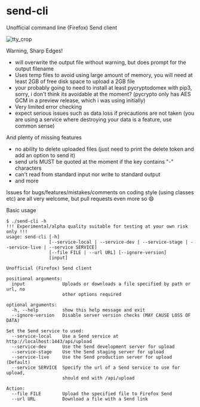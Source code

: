 # send-cli
Unofficial command line (Firefox) Send client

![tty_crop](https://user-images.githubusercontent.com/8090731/30059626-c1daf4d4-9237-11e7-97a1-0f53456a293c.gif)

Warning, Sharp Edges!
- will overwrite the output file without warning, but does prompt for the output filename
- Uses temp files to avoid using large amount of memory, you will need at least 2GB of free disk space to upload a 2GB file
- your probably going to need to install at least pycryptodomex with pip3, sorry, i don't think its avoidable at the moment? (pycrypto only has AES GCM in a preview release, which i was using initially)
- Very limited error checking
- expect serious issues such as data loss if precautions are not taken (you are using a service where destroying your data is a feature, use common sense)

And plenty of missing features
- no ability to delete uploaded files (just need to print the delete token and add an option to send it)
- send urls MUST be quoted at the moment if the key contains "-" characters
- can't read from standard input nor write to standard output
- and more

Issues for bugs/features/mistakes/comments on coding style (using classes etc) are all very welcome, but pull requests even more so 😄 

Basic usage
```shell
$ ./send-cli -h
!!! Experimental/alpha quality suitable for testing at your own risk only !!!
usage: send-cli [-h]
                [--service-local | --service-dev | --service-stage | --service-live | --service SERVICE]
                [--file FILE | --url URL] [--ignore-version]
                [input]

Unofficial (Firefox) Send client

positional arguments:
  input              Uploads or downloads a file specified by path or url, no
                     other options required

optional arguments:
  -h, --help         show this help message and exit
  --ignore-version   Disable server version checks (MAY CAUSE LOSS OF DATA)

Set the Send service to used:
  --service-local    Use a Send service at http://localhost:1443/api/upload
  --service-dev      Use the Send development server for upload
  --service-stage    Use the Send staging server for upload
  --service-live     Use the Send production server for upload (Default)
  --service SERVICE  Specify the url of a Send service to use for upload,
                     should end with /api/upload

Action:
  --file FILE        Upload the specified file to Firefox Send
  --url URL          Download a file with a Send link

```
